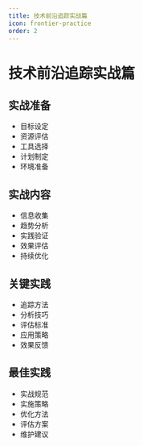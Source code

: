 ```yaml
---
title: 技术前沿追踪实战篇
icon: frontier-practice
order: 2
---
```


# 技术前沿追踪实战篇

## 实战准备
- 目标设定
- 资源评估
- 工具选择
- 计划制定
- 环境准备

## 实战内容
- 信息收集
- 趋势分析
- 实践验证
- 效果评估
- 持续优化

## 关键实践
- 追踪方法
- 分析技巧
- 评估标准
- 应用策略
- 效果反馈

## 最佳实践
- 实战规范
- 实施策略
- 优化方法
- 评估方案
- 维护建议
